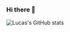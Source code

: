 ### Hi there 👋

<!--![Lucas's GitHub stats](https://github-readme-stats.vercel.app/api?username=LucasLOOT&show_icons=true&theme=cobalt)
-->
![Lucas's GitHub stats](https://github-readme-stats.vercel.app/api?username=LucasLOOT&show_icons=true&theme=synthwave)

<!--
**LucasLOOT/LucasLOOT** is a ✨ _special_ ✨ repository because its `README.md` (this file) appears on your GitHub profile.

Here are some ideas to get you started:

- 🔭 I’m currently working on ...
- 🌱 I’m currently learning ...
- 👯 I’m looking to collaborate on ...
- 🤔 I’m looking for help with ...
- 💬 Ask me about ...
- 📫 How to reach me: ...
- 😄 Pronouns: ...
- ⚡ Fun fact: ...
-->
